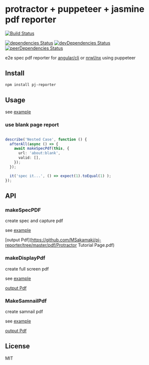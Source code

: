 # protractor + puppeteer + jasmine pdf reporter

[![Build Status](https://travis-ci.org/MSakamaki/pj-reporter.svg?branch=master)](https://travis-ci.org/MSakamaki/pj-reporter)

[![dependencies Status](https://david-dm.org/MSakamaki/pj-reporter/status.svg)](https://david-dm.org/MSakamaki/pj-reporter)
[![devDependencies Status](https://david-dm.org/MSakamaki/pj-reporter/dev-status.svg)](https://david-dm.org/MSakamaki/pj-reporter?type=dev)
[![peerDependencies Status](https://david-dm.org/MSakamaki/pj-reporter/peer-status.svg)](https://david-dm.org/MSakamaki/pj-reporter?type=peer)

e2e spec pdf reporter for [angular/cli](https://github.com/angular/angular-cli) or [nrwl/nx](https://github.com/nrwl/nx) using puppeteer

## Install

```sh
npm install pj-reporter
```

## Usage

see [example](https://github.com/MSakamaki/pj-reporter/tree/master/example)

### use blank page report

```typescript

describe('Nested Case', function () {
  afterAll(async () => {
    await makeSpecPdf(this, {
      url: 'about:blank',
      valid: [],
    });
  });

  it('spec it...', () => expect(1).toEqual(1) );
});
```

## API

### makeSpecPDF

create spec and capture pdf

see [example](https://github.com/MSakamaki/pj-reporter/tree/master/example/sample.spec.ts)

[output Pdf](https://github.com/MSakamaki/pj-reporter/tree/master/pdf/Protractor Tutorial Page.pdf)

### makeDisplayPdf

create full screen pdf

see [example](https://github.com/MSakamaki/pj-reporter/tree/master/example/display.spec.ts)

[output Pdf](https://github.com/MSakamaki/pj-reporter/tree/master/pdf/display)

### MakeSamnailPdf

create samnail pdf

see [example](https://github.com/MSakamaki/pj-reporter/tree/master/example/samnails.spec.ts)

[output Pdf](https://github.com/MSakamaki/pj-reporter/tree/master/pdf/samnail)

## License

MIT

